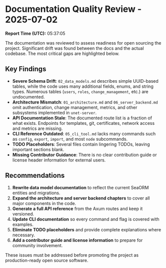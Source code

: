 # Documentation Quality Review - 2025-07-02

**Report Time (UTC):** 05:37:05

The documentation was reviewed to assess readiness for open sourcing the project. Significant drift was found between the docs and the actual codebase. The most critical gaps are highlighted below.

## Key Findings

- **Severe Schema Drift**: `02_data_models.md` describes simple UUID-based tables, while the code uses many additional fields, enums, and string types. Numerous tables (`users`, `roles`, `change_management`, etc.) are undocumented.
- **Architecture Mismatch**: `01_architecture.md` and `06_server_backend.md` omit authentication, change management, metrics, and other subsystems implemented in `unet-server`.
- **API Documentation Stale**: The documented route list is a fraction of what exists. Endpoints for templates, git, certificates, network access and metrics are missing.
- **CLI Reference Outdated**: `05_cli_tool.md` lacks many commands such as `config`, `export`, `import`, and most `node` subcommands.
- **TODO Placeholders**: Several files contain lingering TODOs, leaving important sections blank.
- **Missing Contributor Guidance**: There is no clear contribution guide or license header information for external users.

## Recommendations

1. **Rewrite data model documentation** to reflect the current SeaORM entities and migrations.
2. **Expand the architecture and server backend chapters** to cover all major components in the code.
3. **Generate a full API reference** from the Axum routes and keep it versioned.
4. **Update CLI documentation** so every command and flag is covered with examples.
5. **Eliminate TODO placeholders** and provide complete explanations where necessary.
6. **Add a contributor guide and license information** to prepare for community involvement.

These issues must be addressed before promoting the project as production-ready open source software.
